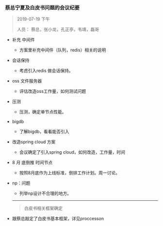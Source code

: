 ### 蔡总宁夏及白皮书问题的会议纪要

> 2019-07-19 下午
>
> 人员： 蔡总，张小龙，孔正亭，韦靖，磊哥

- 补充 中间件

  - 方案里补充中间件（队列，redis）相关的说明

- 会话保持

  - 考虑引入redis 做会话保持。

- oss  文件服务器

  - 评估改造oss工作量，如何测试问题

- 压测

  - 压测，确定单节点性能。

- bigdb

  - 了解bigdb，看看能否引入

- 改造spring cloud 方案

  - 会议确定了引入spring cloud，如何改造，工作量，时间

- 8 月 底倒推 时间节点

  - 按照8月底作为上线标准，倒排工作计划。周一讨论。

- np：问题

  - 列举np设计不合理的地方。

  

  

  ---

  > 白皮书相关框架确定



- 跟蔡总敲定了白皮书基本框架，详见proccesson

